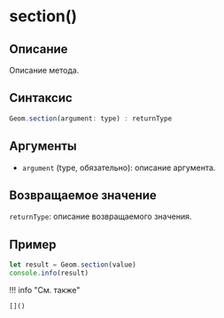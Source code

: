 # section()

## Описание
Описание метода.

## Синтаксис
```javascript
Geom.section(argument: type) : returnType
```

## Аргументы
- `argument` (type, обязательно): описание аргумента.

## Возвращаемое значение
`returnType`: описание возвращаемого значения.

## Пример
```javascript linenums="1"
let result = Geom.section(value)
console.info(result)
```

!!! info "См. также"

    []()

